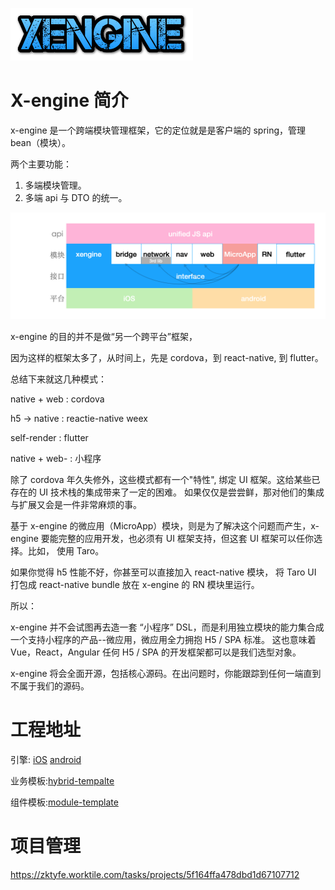 ![cooltext363596337964428](assets/cooltext363596337964428.png)

# X-engine 简介

x-engine 是一个跨端模块管理框架，它的定位就是是客户端的 spring，管理 bean（模块）。

两个主要功能：

1. 多端模块管理。
2. 多端 api 与 DTO 的统一。

![image-20200929021827767](assets/image-20200929021827767.png)

x-engine 的目的并不是做“另一个跨平台”框架，

因为这样的框架太多了，从时间上，先是 cordova，到 react-native, 到 flutter。

总结下来就这几种模式：

native + web  : cordova

h5 -> native  : reactie-native  weex 

self-render   : flutter

native + web- : 小程序

除了 cordova 年久失修外，这些模式都有一个"特性", 绑定 UI 框架。这给某些已存在的 UI 技术栈的集成带来了一定的困难。 如果仅仅是尝尝鲜，那对他们的集成与扩展又会是一件非常麻烦的事。

基于 x-engine 的微应用（MicroApp）模块，则是为了解决这个问题而产生，x-engine 要能完整的应用开发，也必须有 UI 框架支持，但这套 UI 框架可以任你选择。比如， 使用 Taro。

如果你觉得 h5 性能不好，你甚至可以直接加入 react-native 模块， 将 Taro UI 打包成 react-native bundle 放在 x-engine 的 RN 模块里运行。



所以：

x-engine 并不会试图再去造一套 “小程序” DSL，而是利用独立模块的能力集合成一个支持小程序的产品--微应用，微应用全力拥抱 H5 / SPA 标准。 这也意味着 Vue，React，Angular 任何 H5 / SPA 的开发框架都可以是我们选型对象。 

x-engine 将会全面开源，包括核心源码。在出问题时，你能跟踪到任何一端直到不属于我们的源码。 





# 工程地址

引擎: [iOS](https://github.com/zkty-team/x-engine-module-engine/tree/master/iOS) [android](https://github.com/zkty-team/x-engine-module-engine/tree/master/android)

业务模板:[hybrid-tempalte](https://github.com/zkty-team/x-engine-hybrid-template)

组件模板:[module-template](https://github.com/zkty-team/x-engine-module-template)

# 项目管理

https://zktyfe.worktile.com/tasks/projects/5f164ffa478dbd1d67107712


